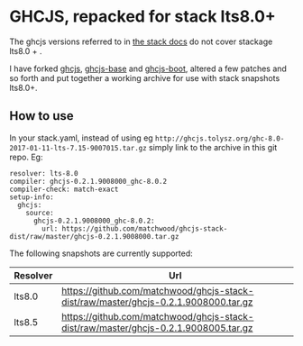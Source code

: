 # GHCJS, repacked for stack lts8.0+

The ghcjs versions referred to in [the stack docs](https://docs.haskellstack.org/en/stable/ghcjs/) do not cover stackage lts8.0 + .

I have forked [ghcjs](https://github.com/matchwood/ghcjs), [ghcjs-base](https://github.com/matchwood/ghcjs-base) and [ghcjs-boot](https://github.com/matchwood/ghcjs-boot), altered a few patches and so forth and put together a working archive for use with stack snapshots lts8.0+. 

## How to use
In your stack.yaml, instead of using eg `http://ghcjs.tolysz.org/ghc-8.0-2017-01-11-lts-7.15-9007015.tar.gz` simply link to the archive in this git repo.
Eg: 

    resolver: lts-8.0
    compiler: ghcjs-0.2.1.9008000_ghc-8.0.2
    compiler-check: match-exact
    setup-info:
      ghcjs:
        source:
          ghcjs-0.2.1.9008000_ghc-8.0.2:
            url: https://github.com/matchwood/ghcjs-stack-dist/raw/master/ghcjs-0.2.1.9008000.tar.gz

The following snapshots are currently supported:

| Resolver | Url |
| --- | --- |
| lts8.0 | https://github.com/matchwood/ghcjs-stack-dist/raw/master/ghcjs-0.2.1.9008000.tar.gz |
| lts8.5 | https://github.com/matchwood/ghcjs-stack-dist/raw/master/ghcjs-0.2.1.9008005.tar.gz |

